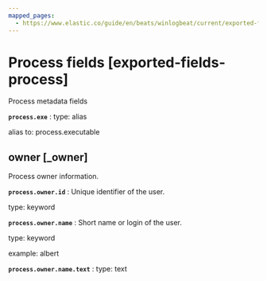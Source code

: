 ```yaml
---
mapped_pages:
  - https://www.elastic.co/guide/en/beats/winlogbeat/current/exported-fields-process.html
---
```


# Process fields [exported-fields-process]

Process metadata fields



**`process.exe`**
:   type: alias

alias to: process.executable


## owner [_owner]

Process owner information.


**`process.owner.id`**
:   Unique identifier of the user.

type: keyword


**`process.owner.name`**
:   Short name or login of the user.

type: keyword

example: albert


**`process.owner.name.text`**
:   type: text


